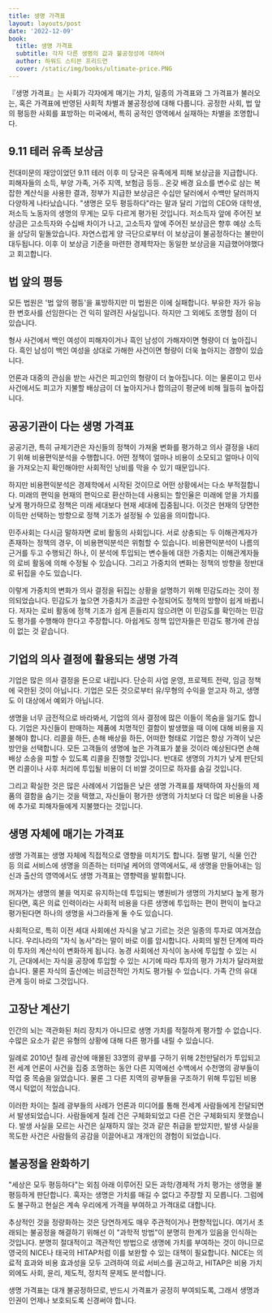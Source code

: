 ```yaml
---
title: 생명 가격표
layout: layouts/post
date: '2022-12-09'
book:
  title: 생명 가격표
  subtitle: 각자 다른 생명의 값과 불공정성에 대하여
  author: 하워드 스티븐 프리드먼
  cover: /static/img/books/ultimate-price.PNG
---
```


『생명 가격표』는 사회가 각자에게 매기는 가치, 일종의 가격표와 그 가격표가 불러오는, 혹은 가격표에 반영된 사회적 차별과 불공정성에 대해 다룹니다. 공정한 사회, 법 앞의 평등한 사회를 표방하는 미국에서, 특히 공적인 영역에서 실재하는 차별을 조명합니다.  

## 9.11 테러 유족 보상금
전대미문의 재앙이었던 9.11 테러 이후 미 당국은 유족에게 피해 보상금을 지급합니다. 피해자들의 소득, 부양 가족, 거주 지역, 보험금 등등.. 온갖 배경 요소를 변수로 삼는 복잡한 계산식을 사용한 결과, 정부가 지급한 보상금은 수십만 달러에서 수백만 달러까지 다양하게 나타났습니다. "생명은 모두 평등하다"라는 말과 달리 기업의 CEO와 대학생, 저소득 노동자의 생명의 무게는 모두 다르게 평가된 것입니다. 저소득자 앞에 주어진 보상금은 고소득자와 수십배 차이가 나고, 고소득자 앞에 주어진 보상금은 향후 예상 소득을 상당히 밑돌았습니다. 자연스럽게 양 극단으로부터 이 보상금이 불공정하다는 불만이 대두됩니다. 이후 이 보상금 기준을 마련한 경제학자는 동일한 보상금을 지급했어야했다고 회고합니다.  

## 법 앞의 평등
모든 법원은 '법 앞의 평등'을 표방하지만 미 법원은 이에 실패합니다. 부유한 자가 유능한 변호사를 선임한다는 건 익히 알려진 사실입니다. 하지만 그 외에도 조명할 점이 더 있습니다.  

형사 사건에서 백인 여성이 피해자이거나 흑인 남성이 가해자이면 형량이 더 높아집니다. 흑인 남성이 백인 여성을 상대로 가해한 사건이면 형량이 더욱 높아지는 경향이 있습니다.  

언론과 대중의 관심을 받는 사건은 피고인의 형량이 더 높아집니다. 이는 물론이고 민사사건에서도 피고가 지불할 배상금이 더 높아지거나 합의금이 평균에 비해 월등히 높아집니다.  

## 공공기관이 다는 생명 가격표
공공기관, 특히 규제기관은 자신들의 정책이 가져올 변화를 평가하고 의사 결정을 내리기 위해 비용편익분석을 수행합니다. 어떤 정책이 얼마나 비용이 소모되고 얼마나 이익을 가져오는지 확인해야만 사회적인 낭비를 막을 수 있기 때문입니다.  

하지만 비용편익분석은 경제학에서 시작된 것이므로 어떤 상황에서는 다소 부적절합니다. 미래의 편익을 현재의 편익으로 환산하는데 사용되는 할인율은 미래에 얻을 가치를 낮게 평가하므로 정책은 미래 세대보다 현재 세대에 집중됩니다. 이것은 현재의 당면한 이득만 선택하는 방향으로 정책 기조가 설정될 수 있음을 의미합니다.  

민주사회는 다시금 말하자면 로비 활동의 사회입니다. 서로 상충되는 두 이해관계자가 존재하는 정책의 경우, 이 비용편익분석은 위험할 수 있습니다. 비용편익분석이 나름의 근거를 두고 수행되긴 하나, 이 분석에 투입되는 변수들에 대한 가중치는 이해관계자들의 로비 활동에 의해 수정될 수 있습니다. 그리고 가중치의 변화는 정책의 방향을 정반대로 뒤집을 수도 있습니다.  

이렇게 가중치의 변화가 의사 결정을 뒤집는 상황을 설명하기 위해 민감도라는 것이 정의되었습니다. 민감도가 높으면 가중치가 조금만 수정되어도 정책의 방향이 쉽게 바뀝니다. 저자는 로비 활동에 정책 기조가 쉽게 흔들리지 않으려면 이 민감도를 확인하는 민감도 평가를 수행해야 한다고 주장합니다. 아쉽게도 정책 입안자들은 민감도 평가에 관심이 없는 것 같습니다.  

## 기업의 의사 결정에 활용되는 생명 가격
기업은 많은 의사 결정을 돈으로 내립니다. 단순히 사업 운영, 프로젝트 전략, 임금 정책에 국한된 것이 아닙니다. 기업은 모든 것으로부터 유/무형의 수익을 얻고자 하고, 생명도 이 대상에서 예외가 아닙니다.  

생명을 너무 금전적으로 바라봐서, 기업의 의사 결정에 많은 이들이 목숨을 잃기도 합니다. 기업은 자신들이 판매하는 제품에 치명적인 결함이 발생했을 때 이에 대해 비용을 지불해야 합니다. 리콜을 하든, 손해 배상을 하든, 어떠한 형태로 기업은 항상 가격이 낮은 방안을 선택합니다. 모든 고객들의 생명에 높은 가격표가 붙을 것이라 예상된다면 손해 배상 소송을 피할 수 있도록 리콜을 진행할 것입니다. 반대로 생명의 가치가 낮게 판단되면 리콜이나 사후 처리에 투입될 비용이 더 비쌀 것이므로 하자를 숨길 것입니다.  

그리고 확실한 것은 많은 사례에서 기업들은 낮은 생명 가격표를 채택하여 자신들의 제품의 결함을 숨기는 것을 택했고, 자신들이 평가한 생명의 가치보다 더 많은 비용을 나중에 추가로 피해자들에게 지불했다는 것입니다.  

## 생명 자체에 매기는 가격표
생명 가격표는 생명 자체에 직접적으로 영향을 미치기도 합니다. 질병 말기, 식물 인간 등 의료 서비스에 생명을 의존하는 터미널 케어의 영역에서도, 새 생명을 만들어내는 임신과 출산의 영역에서도 생명 가격표는 영향력을 발휘합니다.  

꺼져가는 생명의 불을 억지로 유지하는데 투입되는 병원비가 생명의 가치보다 높게 평가된다면, 혹은 의료 인력이라는 사회적 비용을 다른 생명에 투입하는 편이 편익이 높다고 평가된다면 하나의 생명을 사그라들게 둘 수도 있습니다.  

사회적으로, 특히 이전 세대 사회에선 자식을 낳고 기르는 것은 일종의 투자로 여겨졌습니다. 우리나라의 "자식 농사"라는 말이 바로 이를 암시합니다. 사회의 발전 단계에 따라 이 투자의 계산식이 변화하게 됩니다. 농경 사회에선 자식이 농사에 투입할 수 있는 시기, 근대에서는 자식을 공장에 투입할 수 있는 시기에 따라 투자의 평가 가치가 달라져왔습니다. 물론 자식의 출산에는 비금전적인 가치도 평가될 수 있습니다. 가족 간의 유대 관계 등이 바로 그것입니다.  

## 고장난 계산기
인간의 뇌는 객관화된 처리 장치가 아니므로 생명 가치를 적절하게 평가할 수 없습니다. 수많은 요소가 같은 유형의 상황에 대해 다른 평가를 내릴 수 있습니다.  

일례로 2010년 칠레 광산에 매몰된 33명의 광부를 구하기 위해 2천만달러가 투입되고 전 세계 언론이 사건을 집중 조명하는 동안 다른 지역에선 수백에서 수천명의 광부들이 작업 중 목숨을 잃었습니다. 물론 그 다른 지역의 광부들을 구조하기 위해 투입된 비용 역시 턱없이 적었습니다.  

이러한 차이는 칠레 광부들의 사례가 언론과 미디어를 통해 전세계 사람들에게 전달되면서 발생되었습니다. 사람들에게 칠레 건은 구체화되었고 다른 건은 구체화되지 못했습니다. 발생 사실을 모르는 사건은 실재하지 않는 것과 같은 취급을 받았지만, 발생 사실을 목도한 사건은 사람들의 공감을 이끌어내고 개개인의 경험이 되었습니다.  

## 불공정을 완화하기
"세상은 모두 평등하다"는 외침 아래 이루어진 모든 과학/경제적 가치 평가는 생명을 불평등하게 판단합니다. 혹자는 생명은 가치를 매길 수 없다고 주장할 지 모릅니다. 그럼에도 불구하고 현실은 계속 우리에게 가격을 부여하고 가격대로 대합니다.  

추상적인 것을 정량화하는 것은 당연하게도 매우 주관적이거나 편향적입니다. 여기서 초래되는 불공정을 해결하기 위해선 이 "과학적 방법"이 분명히 한계가 있음을 인식하는 것입니다. 분명히 절대적이고 객관적인 방법으로 생명에 가치를 부여하는 것이 아니므로 영국의 NICE나 태국의 HITAP처럼 이를 보완할 수 있는 대책이 필요합니다. NICE는 의료적 효과와 비용 효과성을 모두 고려하여 의료 서비스를 권고하고, HITAP은 비용 가치 외에도 사회, 윤리, 제도적, 정치적 문제도 분석합니다.  

생명 가격표는 대개 불공정하므로, 반드시 가격표가 공정히 부여되도록, 그래서 생명과 인권이 언제나 보호되도록 신경써야 합니다.  
